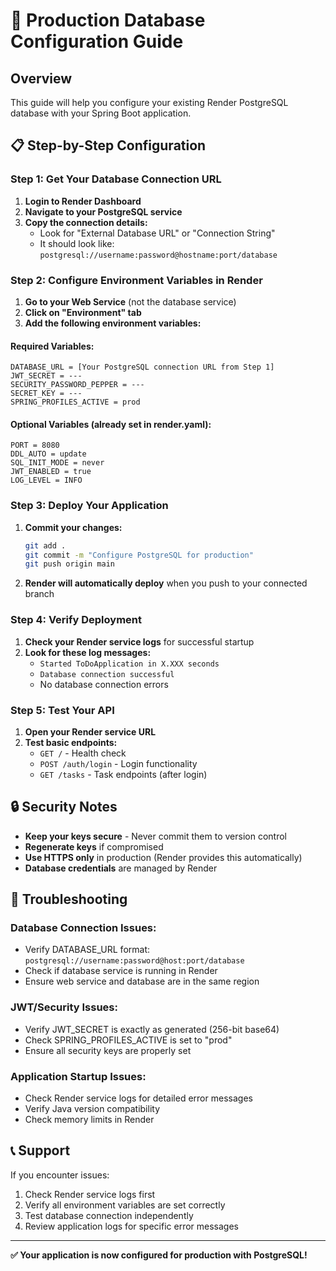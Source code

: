 # 🚀 Production Database Configuration Guide

## Overview
This guide will help you configure your existing Render PostgreSQL database with your Spring Boot application.

## 📋 Step-by-Step Configuration

### Step 1: Get Your Database Connection URL

1. **Login to Render Dashboard**
2. **Navigate to your PostgreSQL service**
3. **Copy the connection details:**
   - Look for "External Database URL" or "Connection String"
   - It should look like: `postgresql://username:password@hostname:port/database`

### Step 2: Configure Environment Variables in Render

1. **Go to your Web Service** (not the database service)
2. **Click on "Environment" tab**
3. **Add the following environment variables:**

#### Required Variables:
```
DATABASE_URL = [Your PostgreSQL connection URL from Step 1]
JWT_SECRET = ---
SECURITY_PASSWORD_PEPPER = ---
SECRET_KEY = ---
SPRING_PROFILES_ACTIVE = prod
```

#### Optional Variables (already set in render.yaml):
```
PORT = 8080
DDL_AUTO = update
SQL_INIT_MODE = never
JWT_ENABLED = true
LOG_LEVEL = INFO
```

### Step 3: Deploy Your Application

1. **Commit your changes:**
   ```bash
   git add .
   git commit -m "Configure PostgreSQL for production"
   git push origin main
   ```

2. **Render will automatically deploy** when you push to your connected branch

### Step 4: Verify Deployment

1. **Check your Render service logs** for successful startup
2. **Look for these log messages:**
   - `Started ToDoApplication in X.XXX seconds`
   - `Database connection successful`
   - No database connection errors

### Step 5: Test Your API

1. **Open your Render service URL**
2. **Test basic endpoints:**
   - `GET /` - Health check
   - `POST /auth/login` - Login functionality
   - `GET /tasks` - Task endpoints (after login)

## 🔒 Security Notes

- **Keep your keys secure** - Never commit them to version control
- **Regenerate keys** if compromised
- **Use HTTPS only** in production (Render provides this automatically)
- **Database credentials** are managed by Render

## 🐛 Troubleshooting

### Database Connection Issues:
- Verify DATABASE_URL format: `postgresql://username:password@host:port/database`
- Check if database service is running in Render
- Ensure web service and database are in the same region

### JWT/Security Issues:
- Verify JWT_SECRET is exactly as generated (256-bit base64)
- Check SPRING_PROFILES_ACTIVE is set to "prod"
- Ensure all security keys are properly set

### Application Startup Issues:
- Check Render service logs for detailed error messages
- Verify Java version compatibility
- Check memory limits in Render

## 📞 Support

If you encounter issues:
1. Check Render service logs first
2. Verify all environment variables are set correctly
3. Test database connection independently
4. Review application logs for specific error messages

---

**✅ Your application is now configured for production with PostgreSQL!**
